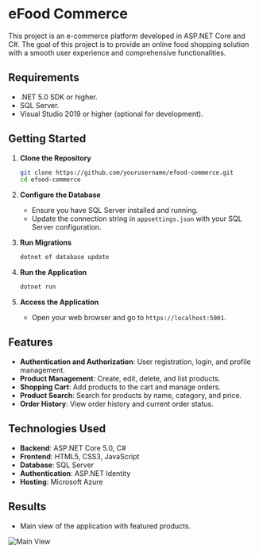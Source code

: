 # eFood Commerce

This project is an e-commerce platform developed in ASP.NET Core and C#. The goal of this project is to provide an online food shopping solution with a smooth user experience and comprehensive functionalities.

## Requirements

- .NET 5.0 SDK or higher.
- SQL Server.
- Visual Studio 2019 or higher (optional for development).

## Getting Started

1. **Clone the Repository**

   ```bash
   git clone https://github.com/yourusername/efood-commerce.git
   cd efood-commerce
   ```

2. **Configure the Database**

   - Ensure you have SQL Server installed and running.
   - Update the connection string in `appsettings.json` with your SQL Server configuration.

3. **Run Migrations**

   ```bash
   dotnet ef database update
   ```

4. **Run the Application**

   ```bash
   dotnet run
   ```

5. **Access the Application**

   - Open your web browser and go to `https://localhost:5001`.

## Features

- **Authentication and Authorization**: User registration, login, and profile management.
- **Product Management**: Create, edit, delete, and list products.
- **Shopping Cart**: Add products to the cart and manage orders.
- **Product Search**: Search for products by name, category, and price.
- **Order History**: View order history and current order status.

## Technologies Used

- **Backend**: ASP.NET Core 5.0, C#
- **Frontend**: HTML5, CSS3, JavaScript
- **Database**: SQL Server
- **Authentication**: ASP.NET Identity
- **Hosting**: Microsoft Azure

## Results

- Main view of the application with featured products.

![Main View](path/to/your/image.png)


